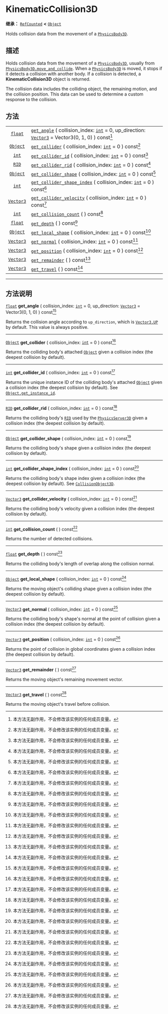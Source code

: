 <!-- ⚠ 请勿编辑本文件 ⚠ -->
<!-- 本文档使用脚本从 WeDot 引擎源码仓库生成。 -->
<!-- 生成脚本：https://github.com/WeDot-Engine/WeDot/tree/master/doc/tools/make_md.py； -->
<!-- 原文件：https://github.com/WeDot-Engine/WeDot/tree/master/doc/classes/KinematicCollision3D.xml。 -->

<div id="_class_kinematiccollision3d"></div>

# KinematicCollision3D

**继承：** [`RefCounted`](class_refcounted.md) **<** [`Object`](class_object.md)

Holds collision data from the movement of a [`PhysicsBody3D`](class_physicsbody3d.md).

## 描述

Holds collision data from the movement of a [`PhysicsBody3D`](class_physicsbody3d.md), usually from [`PhysicsBody3D.move_and_collide`](class_physicsbody3d.md#class_physicsbody3d_method_move_and_collide). When a [`PhysicsBody3D`](class_physicsbody3d.md) is moved, it stops if it detects a collision with another body. If a collision is detected, a **KinematicCollision3D** object is returned.

The collision data includes the colliding object, the remaining motion, and the collision position. This data can be used to determine a custom response to the collision.

## 方法

|||
|:-:|:--|
| [`float`](class_float.md)     | [`get_angle`](class_kinematiccollision3d.md#class_kinematiccollision3d_method_get_angle) ( collision_index: [`int`](class_int.md) = 0, up_direction: [`Vector3`](class_vector3.md) = Vector3(0, 1, 0) ) const[^const] |
| [`Object`](class_object.md)   | [`get_collider`](class_kinematiccollision3d.md#class_kinematiccollision3d_method_get_collider) ( collision_index: [`int`](class_int.md) = 0 ) const[^const]                                                           |
| [`int`](class_int.md)         | [`get_collider_id`](class_kinematiccollision3d.md#class_kinematiccollision3d_method_get_collider_id) ( collision_index: [`int`](class_int.md) = 0 ) const[^const]                                                     |
| [`RID`](class_rid.md)         | [`get_collider_rid`](class_kinematiccollision3d.md#class_kinematiccollision3d_method_get_collider_rid) ( collision_index: [`int`](class_int.md) = 0 ) const[^const]                                                   |
| [`Object`](class_object.md)   | [`get_collider_shape`](class_kinematiccollision3d.md#class_kinematiccollision3d_method_get_collider_shape) ( collision_index: [`int`](class_int.md) = 0 ) const[^const]                                               |
| [`int`](class_int.md)         | [`get_collider_shape_index`](class_kinematiccollision3d.md#class_kinematiccollision3d_method_get_collider_shape_index) ( collision_index: [`int`](class_int.md) = 0 ) const[^const]                                   |
| [`Vector3`](class_vector3.md) | [`get_collider_velocity`](class_kinematiccollision3d.md#class_kinematiccollision3d_method_get_collider_velocity) ( collision_index: [`int`](class_int.md) = 0 ) const[^const]                                         |
| [`int`](class_int.md)         | [`get_collision_count`](class_kinematiccollision3d.md#class_kinematiccollision3d_method_get_collision_count) ( ) const[^const]                                                                                        |
| [`float`](class_float.md)     | [`get_depth`](class_kinematiccollision3d.md#class_kinematiccollision3d_method_get_depth) ( ) const[^const]                                                                                                            |
| [`Object`](class_object.md)   | [`get_local_shape`](class_kinematiccollision3d.md#class_kinematiccollision3d_method_get_local_shape) ( collision_index: [`int`](class_int.md) = 0 ) const[^const]                                                     |
| [`Vector3`](class_vector3.md) | [`get_normal`](class_kinematiccollision3d.md#class_kinematiccollision3d_method_get_normal) ( collision_index: [`int`](class_int.md) = 0 ) const[^const]                                                               |
| [`Vector3`](class_vector3.md) | [`get_position`](class_kinematiccollision3d.md#class_kinematiccollision3d_method_get_position) ( collision_index: [`int`](class_int.md) = 0 ) const[^const]                                                           |
| [`Vector3`](class_vector3.md) | [`get_remainder`](class_kinematiccollision3d.md#class_kinematiccollision3d_method_get_remainder) ( ) const[^const]                                                                                                    |
| [`Vector3`](class_vector3.md) | [`get_travel`](class_kinematiccollision3d.md#class_kinematiccollision3d_method_get_travel) ( ) const[^const]                                                                                                          |

<!-- rst-class:: classref-section-separator -->

---

## 方法说明

<div id="_class_kinematiccollision3d_method_get_angle"></div>

[`float`](class_float.md) **get_angle** ( collision_index: [`int`](class_int.md) = 0, up_direction: [`Vector3`](class_vector3.md) = Vector3(0, 1, 0) ) const[^const]<div id="class_kinematiccollision3d_method_get_angle"></div>

Returns the collision angle according to `up_direction`, which is [`Vector3.UP`](class_vector3.md#class_vector3_constant_up) by default. This value is always positive.

<!-- rst-class:: classref-item-separator -->

---

<div id="_class_kinematiccollision3d_method_get_collider"></div>

[`Object`](class_object.md) **get_collider** ( collision_index: [`int`](class_int.md) = 0 ) const[^const]<div id="class_kinematiccollision3d_method_get_collider"></div>

Returns the colliding body's attached [`Object`](class_object.md) given a collision index (the deepest collision by default).

<!-- rst-class:: classref-item-separator -->

---

<div id="_class_kinematiccollision3d_method_get_collider_id"></div>

[`int`](class_int.md) **get_collider_id** ( collision_index: [`int`](class_int.md) = 0 ) const[^const]<div id="class_kinematiccollision3d_method_get_collider_id"></div>

Returns the unique instance ID of the colliding body's attached [`Object`](class_object.md) given a collision index (the deepest collision by default). See [`Object.get_instance_id`](class_object.md#class_object_method_get_instance_id).

<!-- rst-class:: classref-item-separator -->

---

<div id="_class_kinematiccollision3d_method_get_collider_rid"></div>

[`RID`](class_rid.md) **get_collider_rid** ( collision_index: [`int`](class_int.md) = 0 ) const[^const]<div id="class_kinematiccollision3d_method_get_collider_rid"></div>

Returns the colliding body's [`RID`](class_rid.md) used by the [`PhysicsServer3D`](class_physicsserver3d.md) given a collision index (the deepest collision by default).

<!-- rst-class:: classref-item-separator -->

---

<div id="_class_kinematiccollision3d_method_get_collider_shape"></div>

[`Object`](class_object.md) **get_collider_shape** ( collision_index: [`int`](class_int.md) = 0 ) const[^const]<div id="class_kinematiccollision3d_method_get_collider_shape"></div>

Returns the colliding body's shape given a collision index (the deepest collision by default).

<!-- rst-class:: classref-item-separator -->

---

<div id="_class_kinematiccollision3d_method_get_collider_shape_index"></div>

[`int`](class_int.md) **get_collider_shape_index** ( collision_index: [`int`](class_int.md) = 0 ) const[^const]<div id="class_kinematiccollision3d_method_get_collider_shape_index"></div>

Returns the colliding body's shape index given a collision index (the deepest collision by default). See [`CollisionObject3D`](class_collisionobject3d.md).

<!-- rst-class:: classref-item-separator -->

---

<div id="_class_kinematiccollision3d_method_get_collider_velocity"></div>

[`Vector3`](class_vector3.md) **get_collider_velocity** ( collision_index: [`int`](class_int.md) = 0 ) const[^const]<div id="class_kinematiccollision3d_method_get_collider_velocity"></div>

Returns the colliding body's velocity given a collision index (the deepest collision by default).

<!-- rst-class:: classref-item-separator -->

---

<div id="_class_kinematiccollision3d_method_get_collision_count"></div>

[`int`](class_int.md) **get_collision_count** ( ) const[^const]<div id="class_kinematiccollision3d_method_get_collision_count"></div>

Returns the number of detected collisions.

<!-- rst-class:: classref-item-separator -->

---

<div id="_class_kinematiccollision3d_method_get_depth"></div>

[`float`](class_float.md) **get_depth** ( ) const[^const]<div id="class_kinematiccollision3d_method_get_depth"></div>

Returns the colliding body's length of overlap along the collision normal.

<!-- rst-class:: classref-item-separator -->

---

<div id="_class_kinematiccollision3d_method_get_local_shape"></div>

[`Object`](class_object.md) **get_local_shape** ( collision_index: [`int`](class_int.md) = 0 ) const[^const]<div id="class_kinematiccollision3d_method_get_local_shape"></div>

Returns the moving object's colliding shape given a collision index (the deepest collision by default).

<!-- rst-class:: classref-item-separator -->

---

<div id="_class_kinematiccollision3d_method_get_normal"></div>

[`Vector3`](class_vector3.md) **get_normal** ( collision_index: [`int`](class_int.md) = 0 ) const[^const]<div id="class_kinematiccollision3d_method_get_normal"></div>

Returns the colliding body's shape's normal at the point of collision given a collision index (the deepest collision by default).

<!-- rst-class:: classref-item-separator -->

---

<div id="_class_kinematiccollision3d_method_get_position"></div>

[`Vector3`](class_vector3.md) **get_position** ( collision_index: [`int`](class_int.md) = 0 ) const[^const]<div id="class_kinematiccollision3d_method_get_position"></div>

Returns the point of collision in global coordinates given a collision index (the deepest collision by default).

<!-- rst-class:: classref-item-separator -->

---

<div id="_class_kinematiccollision3d_method_get_remainder"></div>

[`Vector3`](class_vector3.md) **get_remainder** ( ) const[^const]<div id="class_kinematiccollision3d_method_get_remainder"></div>

Returns the moving object's remaining movement vector.

<!-- rst-class:: classref-item-separator -->

---

<div id="_class_kinematiccollision3d_method_get_travel"></div>

[`Vector3`](class_vector3.md) **get_travel** ( ) const[^const]<div id="class_kinematiccollision3d_method_get_travel"></div>

Returns the moving object's travel before collision.

[^virtual]: 本方法通常需要用户覆盖才能生效。
[^const]: 本方法无副作用，不会修改该实例的任何成员变量。
[^vararg]: 本方法除了能接受在此处描述的参数外，还能够继续接受任意数量的参数。
[^constructor]: 本方法用于构造某个类型。
[^static]: 调用本方法无需实例，可直接使用类名进行调用。
[^operator]: 本方法描述的是使用本类型作为左操作数的有效运算符。
[^bitfield]: 这个值是由下列位标志构成位掩码的整数。
[^void]: 无返回值。
